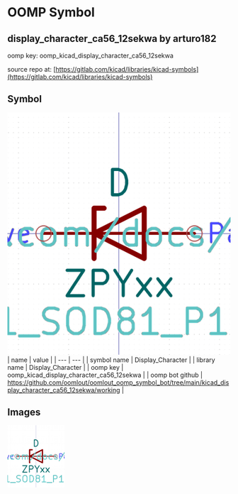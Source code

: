 # OOMP Symbol  
## display_character_ca56_12sekwa  by arturo182  
  
oomp key: oomp_kicad_display_character_ca56_12sekwa  
  
source repo at: [https://gitlab.com/kicad/libraries/kicad-symbols](https://gitlab.com/kicad/libraries/kicad-symbols)  
## Symbol  
  
[![working.png](working_600.png)](working.png)  
| name | value | 
| --- | --- | 
| symbol name | Display_Character | 
| library name | Display_Character | 
| oomp key | oomp_kicad_display_character_ca56_12sekwa | 
| oomp bot github | https://github.com/oomlout/oomlout_oomp_symbol_bot/tree/main/kicad_display_character_ca56_12sekwa/working | 
## Images  
  
[![working.png](working_140.png)](working.png)  
